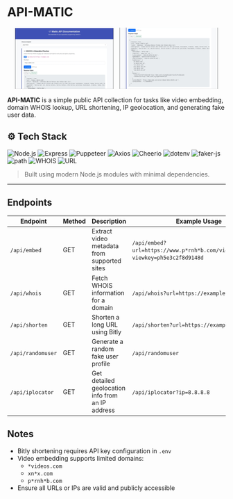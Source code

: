 # API-MATIC

<p align="center">
  <img src="screenshot/API-Matic-1.jpg" alt="Screenshot 1" width="45%" style="margin-right: 10px;">
  <img src="screenshot/API-Matic-2.jpg" alt="Screenshot 2" width="45%">
</p>

**API-MATIC** is a simple public API collection for tasks like video embedding, domain WHOIS lookup, URL shortening, IP geolocation, and generating fake user data.

## ⚙️ Tech Stack

![Node.js](https://img.shields.io/badge/Node.js-18.x+-green?logo=node.js&logoColor=white)
![Express](https://img.shields.io/badge/Express.js-Backend-blue?logo=express&logoColor=white)
![Puppeteer](https://img.shields.io/badge/Puppeteer-Web%20Automation-ff69b4?logo=puppeteer&logoColor=white)
![Axios](https://img.shields.io/badge/Axios-HTTP%20Client-yellow?logo=axios&logoColor=black)
![Cheerio](https://img.shields.io/badge/Cheerio-HTML%20Parser-orange?logo=data:image/svg+xml;base64,PHN2ZyBmaWxsPSIjRkZGIiB2aWV3Qm94PSIwIDAgMjQgMjQiIHdpZHRoPSIyMCIgaGVpZ2h0PSIyMCIgeG1sbnM9Imh0dHA6Ly93d3cudzMub3JnL3N2ZyI+PHJlY3Qgd2lkdGg9IjI0IiBoZWlnaHQ9IjI0IiBmaWxsPSIjRkY2NjAwIi8+PC9zdmc+)
![dotenv](https://img.shields.io/badge/dotenv-Env%20Vars-brightgreen?logo=dotenv&logoColor=white)
![faker-js](https://img.shields.io/badge/Faker.js-Fake%20Data-lightgrey?logo=data:image/svg+xml;base64,PHN2ZyB3aWR0aD0iMjQiIGhlaWdodD0iMjQiIHZpZXdCb3g9IjAgMCAyNCAyNCI+PHJlY3Qgd2lkdGg9IjI0IiBoZWlnaHQ9IjI0IiBmaWxsPSIjYjdiN2I3Ii8+PC9zdmc+)
![path](https://img.shields.io/badge/Node%20Path-Core%20Module-blueviolet)
![WHOIS](https://img.shields.io/badge/WHOIS-Domain%20Lookup-9cf)
![URL](https://img.shields.io/badge/URL-Parser-informational)

> Built using modern Node.js modules with minimal dependencies.

---

## Endpoints

| Endpoint           | Method | Description                                       | Example Usage                                                                 |
|--------------------|--------|---------------------------------------------------|--------------------------------------------------------------------------------|
| `/api/embed`       | GET    | Extract video metadata from supported sites       | `/api/embed?url=https://www.p*rnh*b.com/view_video.php?viewkey=ph5e3c2f8d9148d` |
| `/api/whois`       | GET    | Fetch WHOIS information for a domain              | `/api/whois?url=https://example.com`                                          |
| `/api/shorten`     | GET    | Shorten a long URL using Bitly                    | `/api/shorten?url=https://example.com`                                        |
| `/api/randomuser`  | GET    | Generate a random fake user profile               | `/api/randomuser`                                                             |
| `/api/iplocator`   | GET    | Get detailed geolocation info from an IP address  | `/api/iplocator?ip=8.8.8.8`                                                   |

## Notes

- Bitly shortening requires API key configuration in `.env`
- Video embedding supports limited domains:
  - `*videos.com`
  - `xn*x.com`
  - `p*rnh*b.com`
- Ensure all URLs or IPs are valid and publicly accessible
